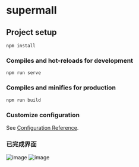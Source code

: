 # supermall

## Project setup
```
npm install
```

### Compiles and hot-reloads for development
```
npm run serve
```

### Compiles and minifies for production
```
npm run build
```

### Customize configuration
See [Configuration Reference](https://cli.vuejs.org/config/).


### 已完成界面
![image](https://user-images.githubusercontent.com/57001475/133749962-a4dc3840-7ac7-4ab1-ad40-9461a3f80525.png)
![image](https://user-images.githubusercontent.com/57001475/133831710-9a571be3-c976-4c39-a59d-1734999e2d81.png)

